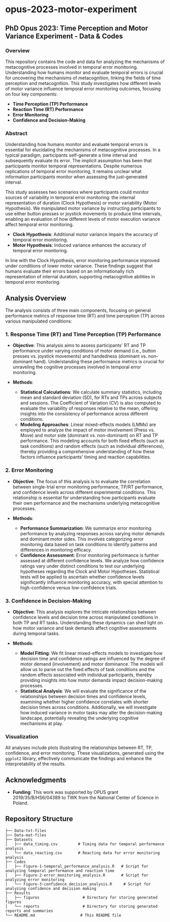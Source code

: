 # opus-2023-motor-experiment

## PhD Opus 2023: Time Perception and Motor Variance Experiment - Data & Codes

### Overview

This repository contains the code and data for analyzing the mechanisms of metacognitive processes involved in temporal error monitoring. Understanding how humans monitor and evaluate temporal errors is crucial for uncovering the mechanisms of metacognition, linking the fields of time perception and metacognition. This study investigates how different levels of motor variance influence temporal error monitoring outcomes, focusing on four key components:

- **Time Perception (TP) Performance**
- **Reaction Time (RT) Performance**
- **Error Monitoring**
- **Confidence and Decision-Making**

### Abstract

Understanding how humans monitor and evaluate temporal errors is essential for elucidating the mechanisms of metacognitive processes. In a typical paradigm, participants self-generate a time interval and subsequently evaluate its error. The implicit assumption has been that participants monitor temporal representations. Despite numerous replications of temporal error monitoring, it remains unclear what information participants monitor when assessing the just-generated interval.

This study assesses two scenarios where participants could monitor sources of variability in temporal error monitoring: the internal representation of duration (Clock Hypothesis) or motor variability (Motor Hypothesis). We manipulated motor variance by instructing participants to use either button presses or joystick movements to produce time intervals, enabling an evaluation of how different levels of motor execution variance affect temporal error monitoring.

- **Clock Hypothesis**: Additional motor variance impairs the accuracy of temporal error monitoring.
- **Motor Hypothesis**: Induced variance enhances the accuracy of temporal error monitoring.

In line with the Clock Hypothesis, error monitoring performance improved under conditions of lower motor variance. These findings suggest that humans evaluate their errors based on an informationally rich representation of internal duration, supporting metacognitive abilities in temporal error monitoring.

## Analysis Overview

The analysis consists of three main components, focusing on general performance metrics of response time (RT) and time perception (TP) across various manipulated conditions:

### 1. Response Time (RT) and Time Perception (TP) Performance
- **Objective**: This analysis aims to assess participants' RT and TP performance under varying conditions of motor demand (i.e., button presses vs. joystick movements) and handedness (dominant vs. non-dominant hand). Understanding these performance metrics is crucial for unraveling the cognitive processes involved in temporal error monitoring.

- **Methods**:
  - **Statistical Calculations**: We calculate summary statistics, including mean and standard deviation (SD), for RTs and TPs across subjects and sessions. The Coefficient of Variation (CV) is also computed to evaluate the variability of responses relative to the mean, offering insights into the consistency of performance across different conditions.
  - **Modeling Approaches**: Linear mixed-effects models (LMMs) are employed to analyze the impact of motor involvement (Press vs. Move) and motor side (dominant vs. non-dominant) on RT and TP performance. This modeling accounts for both fixed effects (such as task conditions) and random effects (such as individual differences), thereby providing a comprehensive understanding of how these factors influence participants' timing and reaction capabilities.

### 2. Error Monitoring
- **Objective**: The focus of this analysis is to evaluate the correlation between single-trial error monitoring performance, TP/RT performance, and confidence levels across different experimental conditions. This relationship is essential for understanding how participants evaluate their own performance and the mechanisms underlying metacognitive processes.

- **Methods**:
  - **Performance Summarization**: We summarize error monitoring performance by analyzing responses across varying motor demands and dominant motor sides. This involves categorizing error monitoring data based on task conditions to identify patterns and differences in monitoring efficacy.
  - **Confidence Assessment**: Error monitoring performance is further assessed at different confidence levels. We analyze how confidence ratings vary under distinct conditions to test our underlying hypotheses regarding the Clock and Motor Hypotheses. Statistical tests will be applied to ascertain whether confidence levels significantly influence monitoring accuracy, with special attention to high-confidence versus low-confidence trials.

### 3. Confidence in Decision-Making
- **Objective**: This analysis explores the intricate relationships between confidence levels and decision time across manipulated conditions in both TP and RT tasks. Understanding these dynamics can shed light on how motor variance and task demands affect cognitive assessments during temporal tasks.

- **Methods**:
  - **Model Fitting**: We fit linear mixed-effects models to investigate how decision time and confidence ratings are influenced by the degree of motor demand (involvement) and motor dominance. The models will allow us to parse out the fixed effects of task conditions and the random effects associated with individual participants, thereby providing insights into how motor demands impact decision-making processes.
  - **Statistical Analysis**: We will evaluate the significance of the relationships between decision times and confidence levels, examining whether higher confidence correlates with shorter decision times across conditions. Additionally, we will investigate how induced variance in motor tasks may alter the decision-making landscape, potentially revealing the underlying cognitive mechanisms at play.

### Visualization

All analyses include plots illustrating the relationships between RT, TP, confidence, and error monitoring. These visualizations, generated using the `ggplot2` library, effectively communicate the findings and enhance the interpretability of the results.

## Acknowledgments

- **Funding**: This work was supported by OPUS grant 2019/35/B/HS6/04389 to TWK from the National Center of Science in Poland.

## Repository Structure

```plaintext
├── Data-txt-files
├── Data-mat-files
├── Datasets
│   ├── data_timing.csv         # Timing data for temporal performance analysis
│   └── data_reacting.csv       # Reacting data for error monitoring analysis
├── Codes
│   ├── Figure-1-temporal_performance_analysis.R   # Script for analyzing temporal performance and reaction time
│   ├── Figure-2-error_monitoring_analysis.R       # Script for analyzing error monitoring
│   └── Figure-3-confidence_decision_analysis.R     # Script for analyzing confidence and decision making
├── Results
│   ├── figures                   # Directory for storing generated figures
│   └── reports                   # Directory for storing generated reports and summaries
└── README.md                    # This README file
